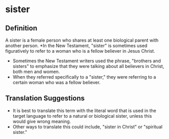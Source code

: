 # sister

## Definition

A sister is a female person who shares at least one biological parent with another person.  *In the New Testament, "sister" is sometimes used figuratively to refer to a woman who is a fellow believer in Jesus Christ.

* Sometimes the New Testament writers used the phrase, "brothers and sisters" to emphasize that they were talking about all believers in Christ, both men and women.
* When they referred specifically to a "sister," they were referring to a certain woman who was a fellow believer.


## Translation Suggestions



* It is best to translate this term with the literal word that is used in the target language to refer to a natural or biological sister, unless this would give wrong meaning.
* Other ways to translate this could include, "sister in Christ" or "spiritual sister."